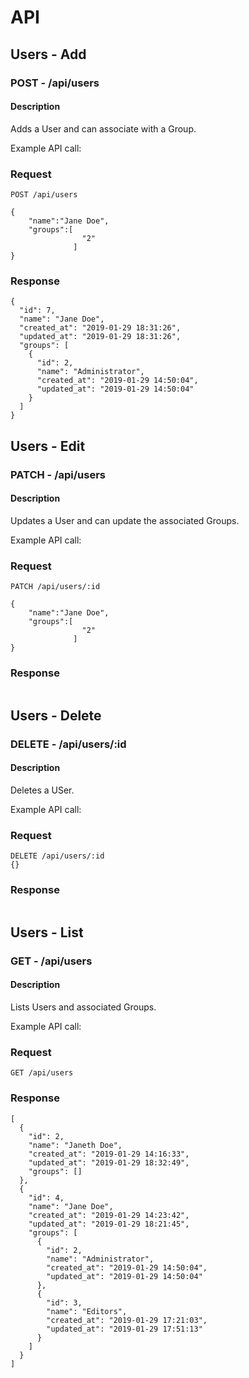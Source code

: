 # API

## Users - Add

### **POST** - /api/users

#### Description

Adds a User and can associate with a Group.

Example API call:

### Request

```
POST /api/users

{
    "name":"Jane Doe",
    "groups":[
                "2"
              ]
}
```

### Response

```
{
  "id": 7,
  "name": "Jane Doe",
  "created_at": "2019-01-29 18:31:26",
  "updated_at": "2019-01-29 18:31:26",
  "groups": [
    {
      "id": 2,
      "name": "Administrator",
      "created_at": "2019-01-29 14:50:04",
      "updated_at": "2019-01-29 14:50:04"
    }
  ]
}
```

## Users - Edit

### **PATCH** - /api/users

#### Description

Updates a User and can update the associated Groups.

Example API call:

### Request

```
PATCH /api/users/:id

{
    "name":"Jane Doe",
    "groups":[
                "2"
              ]
}
```

### Response

```

```

## Users - Delete

### **DELETE** - /api/users/:id

#### Description

Deletes a USer.

Example API call:

### Request

```
DELETE /api/users/:id
{}
```

### Response

```

```



## Users - List

### **GET** - /api/users

#### Description

Lists Users and associated Groups.

Example API call:

### Request

```
GET /api/users
```

### Response

```
[
  {
    "id": 2,
    "name": "Janeth Doe",
    "created_at": "2019-01-29 14:16:33",
    "updated_at": "2019-01-29 18:32:49",
    "groups": []
  },
  {
    "id": 4,
    "name": "Jane Doe",
    "created_at": "2019-01-29 14:23:42",
    "updated_at": "2019-01-29 18:21:45",
    "groups": [
      {
        "id": 2,
        "name": "Administrator",
        "created_at": "2019-01-29 14:50:04",
        "updated_at": "2019-01-29 14:50:04"
      },
      {
        "id": 3,
        "name": "Editors",
        "created_at": "2019-01-29 17:21:03",
        "updated_at": "2019-01-29 17:51:13"
      }
    ]
  }
]
```
